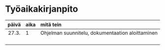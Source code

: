# Työaikakirjanpito

| päivä | aika | mitä tein  |
| :----:|:-----| :-----|
| 27.3. | 1    | Ohjelman suunnitelu, dokumentaation aloittaminen |
| |     | |
| |     | |
| |     | |
| |     | |

